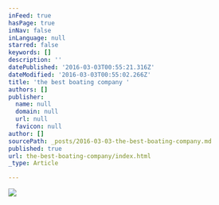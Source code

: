 ```yaml
---
inFeed: true
hasPage: true
inNav: false
inLanguage: null
starred: false
keywords: []
description: ''
datePublished: '2016-03-03T00:55:21.316Z'
dateModified: '2016-03-03T00:55:02.266Z'
title: 'the best boating company '
authors: []
publisher:
  name: null
  domain: null
  url: null
  favicon: null
author: []
sourcePath: _posts/2016-03-03-the-best-boating-company.md
published: true
url: the-best-boating-company/index.html
_type: Article

---
```

![](https://the-grid-user-content.s3-us-west-2.amazonaws.com/5f31a716-458c-4bbc-94a9-5eefff976deb.jpg)